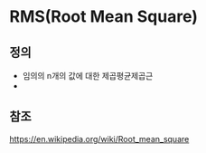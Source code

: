 # RMS(Root Mean Square)



## 정의

- 임의의 n개의 값에 대한 제곱평균제곱근
- 





## 참조

https://en.wikipedia.org/wiki/Root_mean_square

